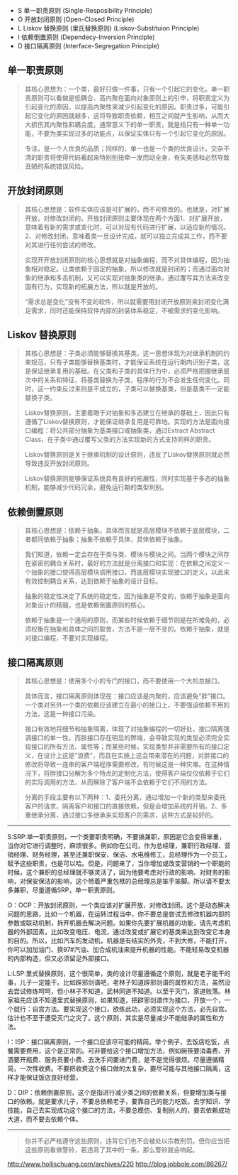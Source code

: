 
* S 单一职责原则 (Single-Resposibility Principle)
* O 开放封闭原则 (Open-Closed Principle)
* L Liskov 替换原则 (里氏替换原则) (Liskov-Substituion Principle)
* I 依赖倒置原则 (Dependecy-Inversion Principle)
* D 接口隔离原则 (Interface-Segregation Principle)

## 单一职责原则
> 其核心思想为：一个类，最好只做一件事，只有一个引起它的变化。单一职责原则可以看做是低耦合、高内聚在面向对象原则上的引申，将职责定义为引起变化的原因，以提高内聚性来减少引起变化的原因。职责过多，可能引起它变化的原因就越多，这将导致职责依赖，相互之间就产生影响，从而大大损伤其内聚性和耦合度。通常意义下的单一职责，就是指只有一种单一功能，不要为类实现过多的功能点，以保证实体只有一个引起它变化的原因。    
>    
> 专注，是一个人优良的品质；同样的，单一也是一个类的优良设计。交杂不清的职责将使得代码看起来特别别扭牵一发而动全身，有失美感和必然导致丑陋的系统错误风险。

## 开放封闭原则
> 其核心思想是：软件实体应该是可扩展的，而不可修改的。也就是，对扩展开放，对修改封闭的。开放封闭原则主要体现在两个方面1、对扩展开放，意味着有新的需求或变化时，可以对现有代码进行扩展，以适应新的情况。2、对修改封闭，意味着类一旦设计完成，就可以独立完成其工作，而不要对其进行任何尝试的修改。  
> 
> 实现开开放封闭原则的核心思想就是对抽象编程，而不对具体编程，因为抽象相对稳定。让类依赖于固定的抽象，所以修改就是封闭的；而通过面向对象的继承和多态机制，又可以实现对抽象类的继承，通过覆写其方法来改变固有行为，实现新的拓展方法，所以就是开放的。  
> 
> “需求总是变化”没有不变的软件，所以就需要用封闭开放原则来封闭变化满足需求，同时还能保持软件内部的封装体系稳定，不被需求的变化影响。  


## Liskov 替换原则
> 其核心思想是：子类必须能够替换其基类。这一思想体现为对继承机制的约束规范，只有子类能够替换基类时，才能保证系统在运行期内识别子类，这是保证继承复用的基础。在父类和子类的具体行为中，必须严格把握继承层次中的关系和特征，将基类替换为子类，程序的行为不会发生任何变化。同时，这一约束反过来则是不成立的，子类可以替换基类，但是基类不一定能替换子类。
> 
> Liskov替换原则，主要着眼于对抽象和多态建立在继承的基础上，因此只有遵循了Liskov替换原则，才能保证继承复用是可靠地。实现的方法是面向接口编程：将公共部分抽象为基类接口或抽象类，通过Extract Abstract Class，在子类中通过覆写父类的方法实现新的方式支持同样的职责。
> 
> Liskov替换原则是关于继承机制的设计原则，违反了Liskov替换原则就必然导致违反开放封闭原则。
> 
> Liskov替换原则能够保证系统具有良好的拓展性，同时实现基于多态的抽象机制，能够减少代码冗余，避免运行期的类型判别。


## 依赖倒置原则
> 其核心思想是：依赖于抽象。具体而言就是高层模块不依赖于底层模块，二者都同依赖于抽象；抽象不依赖于具体，具体依赖于抽象。
> 
> 我们知道，依赖一定会存在于类与类、模块与模块之间。当两个模块之间存在紧密的耦合关系时，最好的方法就是分离接口和实现：在依赖之间定义一个抽象的接口使得高层模块调用接口，而底层模块实现接口的定义，以此来有效控制耦合关系，达到依赖于抽象的设计目标。
> 
> 抽象的稳定性决定了系统的稳定性，因为抽象是不变的，依赖于抽象是面向对象设计的精髓，也是依赖倒置原则的核心。
> 
> 依赖于抽象是一个通用的原则，而某些时候依赖于细节则是在所难免的，必须权衡在抽象和具体之间的取舍，方法不是一层不变的。依赖于抽象，就是对接口编程，不要对实现编程。

## 接口隔离原则
> 其核心思想是：使用多个小的专门的接口，而不要使用一个大的总接口。
> 
> 具体而言，接口隔离原则体现在：接口应该是内聚的，应该避免“胖”接口。一个类对另外一个类的依赖应该建立在最小的接口上，不要强迫依赖不用的方法，这是一种接口污染。
> 
> 接口有效地将细节和抽象隔离，体现了对抽象编程的一切好处，接口隔离强调接口的单一性。而胖接口存在明显的弊端，会导致实现的类型必须完全实现接口的所有方法、属性等；而某些时候，实现类型并非需要所有的接口定义，在设计上这是“浪费”，而且在实施上这会带来潜在的问题，对胖接口的修改将导致一连串的客户端程序需要修改，有时候这是一种灾难。在这种情况下，将胖接口分解为多个特点的定制化方法，使得客户端仅仅依赖于它们的实际调用的方法，从而解除了客户端不会依赖于它们不用的方法。
> 
> 分离的手段主要有以下两种：1、委托分离，通过增加一个新的类型来委托客户的请求，隔离客户和接口的直接依赖，但是会增加系统的开销。2、多重继承分离，通过接口多继承来实现客户的需求，这种方式是较好的。

------

S:SRP:单一职责原则，一个类要职责明确，不要搞兼职，原因是它会变得笨重，当你对它进行调整时，麻烦很多。例如你在公司，作为总经理，兼职行政经理、营销经理、财务经理，甚至还兼职保安、保洁、水电维修工，总经理作为一个员工，赋予这些职责，也是可以哈。但是，问题来了，当你增加或改变营销的一个职能的时候，这个兼职的总经理就不够灵活了，因为他要考虑对行政的影响、对财务的影响，对保安保洁的影响，这个带着严重包袱的总经理总是笨手笨脚。所以请不要太多兼职，尽量遵循SRP，单一职责原则。

O：OCP：开放封闭原则，一个类应该对扩展开放，对修改封闭。这个是动态解决问题的思路，比如一个机器，在运转过程当中，你不要总是尝试去修改机器内部的参数或联动机制，拆开机器去解决问题。如果你先要扩展机器的功能，请先考虑机器的外部因素，比如改变电压、电流，通过改变或扩展它的基类来达到改变它本身的目的。所以，比如汽车的发动机，机器是有结实的外壳，不到大修，不能打开，你可以加加油门、换97#汽油、加合成机油来提升机器的性能。不能轻易改变机器的内部构造，但又必须留足外部接口。

L:LSP:里式替换原则，这个很简单，类的设计尽量遵循这个原则，就是老子能干的事，儿子一定能干。比如辟邪剑谱吧，老林子知道辟邪剑谱的属性和方法，虽然没去尝试修炼呵呵，但小林子不知道，武林同道不知道。以至于灭门，家道败落。林家祖先应该不知道里式替换原则，如果知道，把辟邪剑谱作为接口，开放一个，一个就行：自宫方法。要实现这个接口，欲练此功，必须实现这个方法，必先自宫。估计也不至于遭受灭门之灾了。这个原则，其实是尽量减少不能继承的属性和方法。

I：ISP：接口隔离原则，一个接口应该尽可能的精简。举个例子，去饭店吃饭，点餐需要费用，这个是正常的。可非要给这个接口增加方法，例如碗筷要消毒费、开酒要开瓶费、服务员要小费、去洗手间要进门费，是不是觉得很烦。尽量遵循精简，一次性收费。不要把收费这个接口做的太复杂，要尽可能与其他接口隔离，这样才能保证饭店良好经营。

D：DIP：依赖倒置原则，这个是指进行减少类之间的依赖关系，但要增加类与接口的依赖。就是要求儿子，不要总依赖老子，要靠自己的能力吃饭。去学知识、学技能，自己去实现成功这个接口的方法，不要总模仿、复制别人的，要去依赖成功大道，而不要去依赖个体。

-----------------------------------------------------
> 你并不必严格遵守这些原则，违背它们也不会被处以宗教刑罚。但你应当把这些原则看做警铃，若违背了其中的一条，那么警铃就会响起。


http://www.hollischuang.com/archives/220
http://blog.jobbole.com/86267/
